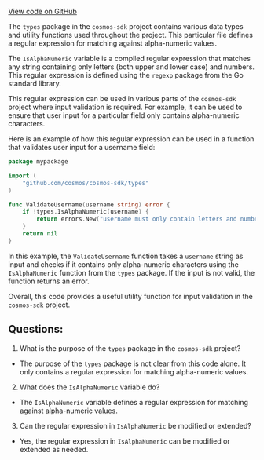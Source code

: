 [View code on GitHub](https://github.com/cosmos/cosmos-sdk/blob/main/types/router.go)

The `types` package in the `cosmos-sdk` project contains various data types and utility functions used throughout the project. This particular file defines a regular expression for matching against alpha-numeric values. 

The `IsAlphaNumeric` variable is a compiled regular expression that matches any string containing only letters (both upper and lower case) and numbers. This regular expression is defined using the `regexp` package from the Go standard library. 

This regular expression can be used in various parts of the `cosmos-sdk` project where input validation is required. For example, it can be used to ensure that user input for a particular field only contains alpha-numeric characters. 

Here is an example of how this regular expression can be used in a function that validates user input for a username field:

```go
package mypackage

import (
    "github.com/cosmos/cosmos-sdk/types"
)

func ValidateUsername(username string) error {
    if !types.IsAlphaNumeric(username) {
        return errors.New("username must only contain letters and numbers")
    }
    return nil
}
```

In this example, the `ValidateUsername` function takes a `username` string as input and checks if it contains only alpha-numeric characters using the `IsAlphaNumeric` function from the `types` package. If the input is not valid, the function returns an error. 

Overall, this code provides a useful utility function for input validation in the `cosmos-sdk` project.
## Questions: 
 1. What is the purpose of the `types` package in the `cosmos-sdk` project?
- The purpose of the `types` package is not clear from this code alone. It only contains a regular expression for matching alpha-numeric values.

2. What does the `IsAlphaNumeric` variable do?
- The `IsAlphaNumeric` variable defines a regular expression for matching against alpha-numeric values.

3. Can the regular expression in `IsAlphaNumeric` be modified or extended?
- Yes, the regular expression in `IsAlphaNumeric` can be modified or extended as needed.